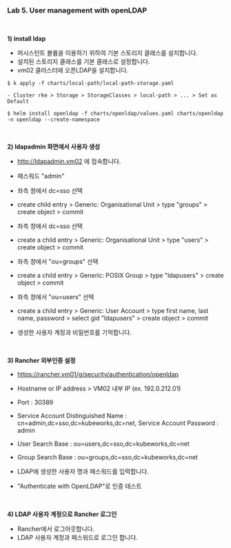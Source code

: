 ### Lab 5. User management with openLDAP

&nbsp;

**1) install ldap**

- 퍼시스턴트 볼륨을 이용하기 위하여 기본 스토리지 클래스를 설치합니다.
- 설치된 스토리지 클래스를 기본 클래스로 설정합니다.
- vm02 클러스터에 오픈LDAP을 설치합니다.

~~~
$ k apply -f charts/local-path/local-path-storage.yaml  

- Cluster rke > Storage > StorageClasses > local-path > ... > Set as Default

$ helm install openldap -f charts/openldap/values.yaml charts/openldap -n openldap --create-namespace
~~~

&nbsp;

**2) ldapadmin 화면에서 사용자 생성**

- http://ldapadmin.vm02 에 접속합니다.
- 패스워드 "admin" 

- 좌측 창에서 dc=sso 선택
- create child entry > Generic: Organisational Unit > type "groups" > create object > commit
- 좌측 창에서 dc=sso 선택
- create a child entry > Generic: Organisational Unit > type "users" > create object > commit

- 좌측 창에서 "ou=groups" 선택
- create a child entry > Generic: POSIX Group > type "ldapusers" > create object > commit
- 좌측 창에서 "ou=users" 선택
- create a child entry > Generic: User Account > type first name, last name, password > select gid "ldapusers" > create object > commit

- 생성한 사용자 계정과 비밀번호를 기억합니다.

&nbsp;

**3) Rancher 외부인증 설정** 

- https://rancher.vm01/g/security/authentication/openldap

- Hostname or IP address > VM02 내부 IP (ex. 192.0.212.01)
- Port : 30389

- Service Account Distinguished Name : cn=admin,dc=sso,dc=kubeworks,dc=net, Service Account Password : admin
- User Search Base : ou=users,dc=sso,dc=kubeworks,dc=net
- Group Search Base : ou=groups,dc=sso,dc=kubeworks,dc=net

- LDAP에 생성한 사용자 명과 패스워드를 입력합니다.
- "Authenticate with OpenLDAP"로 인증 테스트

&nbsp;

**4) LDAP 사용자 계정으로 Rancher 로그인**
- Rancher에서 로그아웃합니다.
- LDAP 사용자 계정과 패스워드로 로그인 합니다. 

